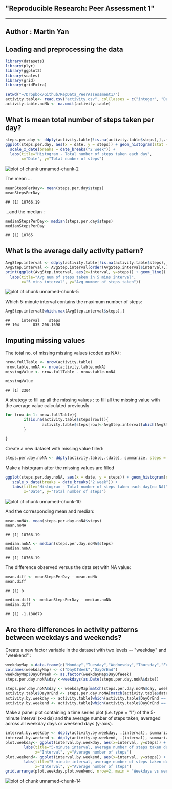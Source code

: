 
## "Reproducible Research: Peer Assessment 1"

--------
Author : Martin Yan 
--------
## Loading and preprocessing the data

```r
library(datasets)
library(plyr)
library(ggplot2)
library(scales)
library(grid)
library(gridExtra)

setwd("~/Dropbox/Github/RepData_PeerAssessment1/")
activity.table<- read.csv("activity.csv", colClasses = c("integer", "Date", "integer"))
activity.table.noNA <- na.omit(activity.table)
```
## What is mean total number of steps taken per day?


```r
steps.per.day <- ddply(activity.table[!is.na(activity.table$steps),],.(date), summarize, steps = sum(steps))
ggplot(steps.per.day, aes(x = date, y = steps)) + geom_histogram(stat = "identity") +
  scale_x_date(breaks = date_breaks("2 week")) +
  labs(title="Histogram - Total number of steps taken each day", 
       x="Date", y="Total number of steps")
```

![plot of chunk unnamed-chunk-2](figure/unnamed-chunk-2-1.png) 


The mean ... 

```r
meanStepsPerDay<- mean(steps.per.day$steps)
meanStepsPerDay
```

```
## [1] 10766.19
```

...and the median :

```r
medianStepsPerDay<- median(steps.per.day$steps)
medianStepsPerDay
```

```
## [1] 10765
```

## What is the average daily activity pattern?


```r
AvgStep.interval <- ddply(activity.table[!is.na(activity.table$steps),], .(interval), summarize, steps = mean(steps))
AvgStep.interval <- AvgStep.interval[order(AvgStep.interval$interval),]
print(ggplot(AvgStep.interval, aes(x=interval, y=steps)) + geom_line() +
  labs(title="Avg num of steps taken in 5 mins interval", 
       x="5 mins interval", y="Avg number of steps taken"))
```

![plot of chunk unnamed-chunk-5](figure/unnamed-chunk-5-1.png) 

Which 5-minute interval contains the maximum number of steps:


```r
AvgStep.interval[which.max(AvgStep.interval$steps),]
```

```
##     interval    steps
## 104      835 206.1698
```

## Imputing missing values

The total no. of missing missing values (coded as NA) :

```r
nrow.fullTable <- nrow(activity.table)
nrow.table.noNA <- nrow(activity.table.noNA)
missingValue <- nrow.fullTable - nrow.table.noNA

missingValue
```

```
## [1] 2304
```

A strategy to fill up all the missing values :  to fill all the missing value with the average value calculated previously


```r
for (row in 1: nrow.fullTable){
        if(is.na(activity.table$steps[row])){
                activity.table$steps[row]<-AvgStep.interval[which(AvgStep.interval$interval == activity.table$interval[row]),]$steps
        }
                
}
```

Create a new dataset with missing value filled:


```r
steps.per.day.noNA <- ddply(activity.table,.(date), summarize, steps = sum(steps))
```

Make a histogram after the missing values are filled

```r
ggplot(steps.per.day.noNA, aes(x = date, y = steps)) + geom_histogram(stat = "identity") +
   scale_x_date(breaks = date_breaks("2 week")) +
   labs(title="Histogram - Total number of steps taken each day(no NA)", 
        x="Date", y="Total number of steps")
```

![plot of chunk unnamed-chunk-10](figure/unnamed-chunk-10-1.png) 

And the corresponding mean and median:

```r
mean.noNA<- mean(steps.per.day.noNA$steps)
mean.noNA
```

```
## [1] 10766.19
```

```r
median.noNA <- median(steps.per.day.noNA$steps)
median.noNA
```

```
## [1] 10766.19
```

The difference observed versus the data set with NA value:

```r
mean.diff <- meanStepsPerDay - mean.noNA
mean.diff
```

```
## [1] 0
```

```r
median.diff <- medianStepsPerDay - median.noNA
median.diff
```

```
## [1] -1.188679
```

## Are there differences in activity patterns between weekdays and weekends?
Create a new factor variable in the dataset with two levels -- "weekday" and "weekend" :


```r
weekdayMap <-data.frame(c("Monday","Tuesday","Wednesday","Thursday","Friday","Saturday","Sunday"),c(rep("weekday",5),rep("weekend",2)))
colnames(weekdayMap) <- c("DayOfWeek","DayOrEnd")
weekdayMap$DayOfWeek <- as.factor(weekdayMap$DayOfWeek)
steps.per.day.noNA$day <-weekdays(as.Date(steps.per.day.noNA$date))

steps.per.day.noNA$day <- weekdayMap[match(steps.per.day.noNA$day, weekdayMap$DayOfWeek),2]
activity.table$DayOrEnd <- steps.per.day.noNA[match(activity.table$date,steps.per.day.noNA$date),3]
activity.by.weekday <- activity.table[which(activity.table$DayOrEnd == "weekday"),]
activity.by.weekend <- activity.table[which(activity.table$DayOrEnd == "weekend"),]
```

Make a panel plot containing a time series plot (i.e. type = "l") of the 5-minute interval (x-axis) and the average number of steps taken, averaged across all weekday days or weekend days (y-axis).


```r
interval.by.weekday <- ddply(activity.by.weekday, .(interval), summarize, steps = mean(steps))
interval.by.weekend <- ddply(activity.by.weekend, .(interval), summarize, steps = mean(steps))
plot.weekday<- ggplot(interval.by.weekday, aes(x=interval, y=steps)) + geom_line() +
        labs(title="5-minute interval, average number of steps taken during weekdays", 
             x="Interval", y="Average number of steps")
plot.weekend<- ggplot(interval.by.weekend, aes(x=interval, y=steps)) + geom_line() +
        labs(title="5-minute interval, average number of steps taken during weekend", 
             x="Interval", y="Average number of steps")
grid.arrange(plot.weekday,plot.weekend, nrow=2, main = "Weekdays vs weekend")
```

![plot of chunk unnamed-chunk-14](figure/unnamed-chunk-14-1.png) 
